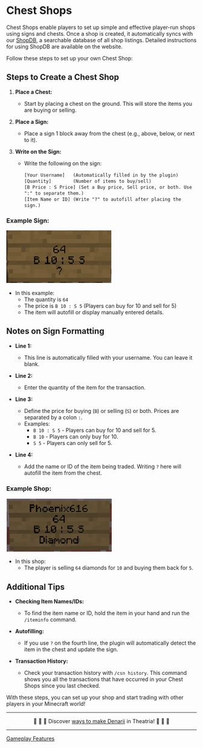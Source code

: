# Chest Shops

Chest Shops enable players to set up simple and effective player-run shops using signs and chests. Once a shop is created, it automatically syncs with our [ShopDB](https://shopdb.playtheatria.com/home), a searchable database of all shop listings. Detailed instructions for using ShopDB are available on the website.

Follow these steps to set up your own Chest Shop:

## Steps to Create a Chest Shop

1. **Place a Chest:**
   - Start by placing a chest on the ground. This will store the items you are buying or selling.

2. **Place a Sign:**
   - Place a sign 1 block away from the chest (e.g., above, below, or next to it).

3. **Write on the Sign:**
   - Write the following on the sign:

     ```
     [Your Username]   (Automatically filled in by the plugin)
     [Quantity]        (Number of items to buy/sell)
     [B Price : S Price] (Set a Buy price, Sell price, or both. Use ":" to separate them.)
     [Item Name or ID] (Write "?" to autofill after placing the sign.)
     ```

### Example Sign:

![Example Sign 1](example_sign_1.png)

- In this example:
  - The quantity is `64`
  - The price is `B 10 : S 5` (Players can buy for 10 and sell for 5)
  - The item will autofill or display manually entered details.

## Notes on Sign Formatting

- **Line 1:**
  - This line is automatically filled with your username. You can leave it blank.

- **Line 2:**
  - Enter the quantity of the item for the transaction.

- **Line 3:**
  - Define the price for buying (`B`) or selling (`S`) or both. Prices are separated by a colon `:`.
  - Examples:
    - `B 10 : S 5` - Players can buy for 10 and sell for 5.
    - `B 10` - Players can only buy for 10.
    - `S 5` - Players can only sell for 5.

- **Line 4:**
  - Add the name or ID of the item being traded. Writing `?` here will autofill the item from the chest.

### Example Shop:

![Example Sign 2](example_sign_2.png)

- In this shop:
  - The player is selling `64` diamonds for `10` and buying them back for `5`.

## Additional Tips

- **Checking Item Names/IDs:**
  - To find the item name or ID, hold the item in your hand and run the `/iteminfo` command.

- **Autofilling:**
  - If you use `?` on the fourth line, the plugin will automatically detect the item in the chest and update the sign.

- **Transaction History:**
  - Check your transaction history with `/csn history`. This command shows you all the transactions that have occurred in your Chest Shops since you last checked.

With these steps, you can set up your shop and start trading with other players in your Minecraft world!

---

<p align="center">🤑 🤑 🤑 Discover <a href="./ways-to-make-denarii.md">ways to make Denarii</a> in Theatria! 🤑 🤑 🤑</p>

---

[Gameplay Features](../README.md)